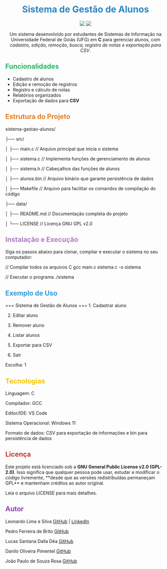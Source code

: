 <h1 align="center" style="color:#2E86C1;"> Sistema de Gestão de Alunos</h1> <p align="center"> <img src="https://img.shields.io/badge/license-GNU%20GPL%20v2-brightgreen.svg"> <img src="https://img.shields.io/badge/status-desenvolvido-brightgreen.svg"> </p> <p align="center"> Um sistema desenvolvido por estudantes de Sistemas de Informação na Universidade Federal de Goiás (UFG) em <strong>C</strong> para gerenciar alunos, com <em>cadastro, edição, remoção, busca, registro de notas e exportação para CSV</em>. </p>
<h2 style="color:#28B463;"> Funcionalidades</h2> <ul> <li> Cadastro de alunos</li> <li> Edição e remoção de registros</li> <li> Registro e cálculo de notas</li> <li> Relatórios organizados</li> <li> Exportação de dados para <strong>CSV</strong></li> </ul>
<h2 style="color:#E67E22;"> Estrutura do Projeto</h2>
sistema-gestao-alunos/

├── src/

│   ├── main.c       // Arquivo principal que inicia o sistema

│   ├── sistema.c     // Implementa funções de gerenciamento de alunos

│   ├── sistema.h     // Cabeçalhos das funções de alunos

│   ├── alunos.bin     // Arquivo binário que garante persistência de dados

│   ├── Makefile     // Arquivo para facilitar os comandos de compilação do código


├── data/

│   ├── README.md        // Documentação completa do projeto

│    └── LICENSE          // Licença GNU GPL v2.0

<h2 style="color:#AF7AC5;"> Instalação e Execução</h2> <p> Siga os passos abaixo para clonar, compilar e executar o sistema no seu computador: </p>
// Compilar todos os arquivos C
gcc main.c sistema.c -o sistema

// Executar o programa
./sistema

<h2 style="color:#3498DB;"> Exemplo de Uso</h2>
=== Sistema de Gestão de Alunos ===
1. Cadastrar aluno

2. Editar aluno
  
3. Remover aluno
 
4. Listar alunos
   
5. Exportar para CSV
   
6. Sair
    
Escolha: 1

<h2 style="color:#F1C40F;"> Tecnologias</h2>

Linguagem: C

Compilador: GCC

Editor/IDE: VS Code

Sistema Operacional: Windows 11

Formato de dados: CSV para exportação de informações e bin para persistência de dados

<h2 style="color:#C0392B;"> Licença</h2> <p> Este projeto está licenciado sob a <strong>GNU General Public License v2.0 (GPL-2.0)</strong>. Isso significa que qualquer pessoa pode usar, estudar e modificar o código livremente, **desde que as versões redistribuídas permaneçam GPL** e mantenham créditos ao autor original. </p>

Leia o arquivo LICENSE para mais detalhes.

<h2 style="color:#8E44AD;"> Autor</h2>

Leonardo Lima e Silva
[GitHub](https://github.com/leonardoelimaa) | [LinkedIn](www.linkedin.com/in/leonardo-lima-43bb62241) 

Pedro Ferreira de Brito
[GitHub](https://github.com/pedrofb7)

Lucas Santana Dalla Déa
[GitHub](https://github.com/dalladea)

Danilo Oliveira Pimentel 
[GitHub](https://github.com/DanTechOliveira)

João Paulo de Souza Rosa
[GitHub](https://github.com/N1GHTM4R3939)

